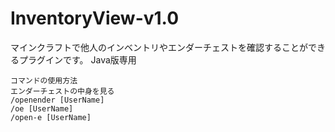 # InventoryView-v1.0

マインクラフトで他人のインベントリやエンダーチェストを確認することができるプラグインです。
Java版専用
```
コマンドの使用方法
エンダーチェストの中身を見る
/openender [UserName]
/oe [UserName]
/open-e [UserName]
```
